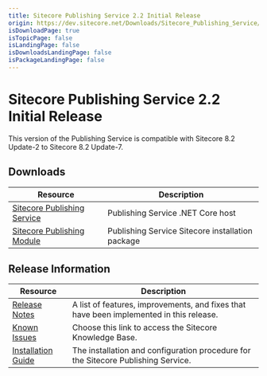 ```yaml
---
title: Sitecore Publishing Service 2.2 Initial Release
origin: https://dev.sitecore.net/Downloads/Sitecore_Publishing_Service/22/Sitecore_Publishing_Service_22_Initial_Release.aspx
isDownloadPage: true
isTopicPage: false
isLandingPage: false
isDownloadsLandingPage: false
isPackageLandingPage: false
---
```


# Sitecore Publishing Service 2.2 Initial Release

This version of the Publishing Service is compatible with Sitecore 8.2 Update-2 to Sitecore 8.2 Update-7.

## Downloads

 | Resource | Description |
 | --- | --- |
 | [Sitecore Publishing Service](https://scdp.blob.core.windows.net/downloads/Sitecore%20Publishing%20Service/22/Sitecore%20Publishing%20Service%2022%20Initial%20Release/Secure/Sitecore%20Publishing%20Service%202.2.0%20rev.%20171220.zip) | Publishing Service .NET Core host |
 | [Sitecore Publishing Module](https://scdp.blob.core.windows.net/downloads/Sitecore%20Publishing%20Service/22/Sitecore%20Publishing%20Service%2022%20Initial%20Release/Secure/Sitecore%20Publishing%20Module%202.2.0%20rev.%20171220.zip) | Publishing Service Sitecore installation package |

## Release Information

 | Resource | Description |
 | --- | --- |
 | [Release Notes](/downloads/Sitecore_Publishing_Service/22/Sitecore_Publishing_Service_22_Initial_Release/Release_Notes) | A list of features, improvements, and fixes that have been implemented in this release. |
 | [Known Issues](https://kb.sitecore.net/articles/431510) | Choose this link to access the Sitecore Knowledge Base. |
 | [Installation Guide](https://scdp.blob.core.windows.net/downloads/Sitecore%20Publishing%20Service/22/Sitecore%20Publishing%20Service%2022%20Initial%20Release/Secure/Publishing-Service-Installation-and-Configuration-Guide-2.2.pdf) | The installation and configuration procedure for the Sitecore Publishing Service. |